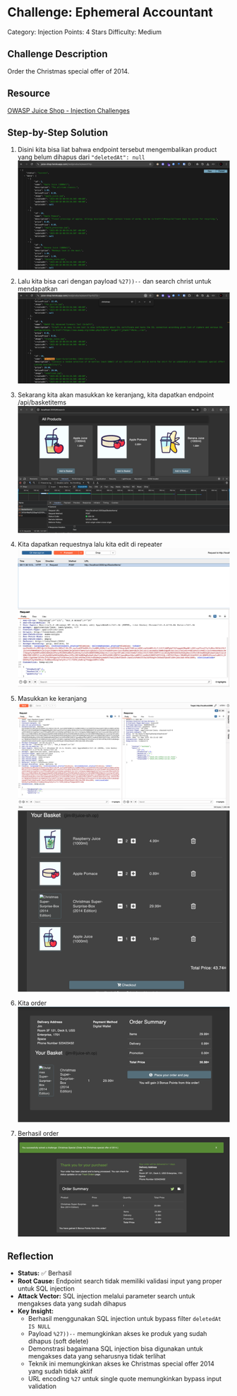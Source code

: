 # Challenge: Ephemeral Accountant

Category: Injection
Points: 4 Stars
Difficulty: Medium

## Challenge Description

Order the Christmas special offer of 2014.

## Resource

[OWASP Juice Shop - Injection Challenges](https://juice-shop.herokuapp.com/#/score-board?categories=Injection)

## Step-by-Step Solution

1. Disini kita bisa liat bahwa endpoint tersebut mengembalikan product yang belum dihapus dari `"deletedAt": null`
   ![](images/step1-endpoint.png)

2. Lalu kita bisa cari dengan payload `%27))--` dan search christ untuk mendapatkan
   ![](images/step2-search.png)
3. Sekarang kita akan masukkan ke keranjang, kita dapatkan endpoint /api/basketitems
   ![](images/step3-endpoint-order.png)
4. Kita dapatkan requestnya lalu kita edit di repeater
   ![](images/step4-request-burpsuite.png)
5. Masukkan ke keranjang
   ![](images/step5-success.png)
   ![](images/step5-keranjang.png)
6. Kita order
   ![](images/step6-order.png)
7. Berhasil order
   ![](images/step7-success.png)

## Reflection

- **Status:** ✅ Berhasil
- **Root Cause:** Endpoint search tidak memiliki validasi input yang proper untuk SQL injection
- **Attack Vector:** SQL injection melalui parameter search untuk mengakses data yang sudah dihapus
- **Key Insight:**
  - Berhasil menggunakan SQL injection untuk bypass filter `deletedAt IS NULL`
  - Payload `%27))--` memungkinkan akses ke produk yang sudah dihapus (soft delete)
  - Demonstrasi bagaimana SQL injection bisa digunakan untuk mengakses data yang seharusnya tidak terlihat
  - Teknik ini memungkinkan akses ke Christmas special offer 2014 yang sudah tidak aktif
  - URL encoding `%27` untuk single quote memungkinkan bypass input validation
